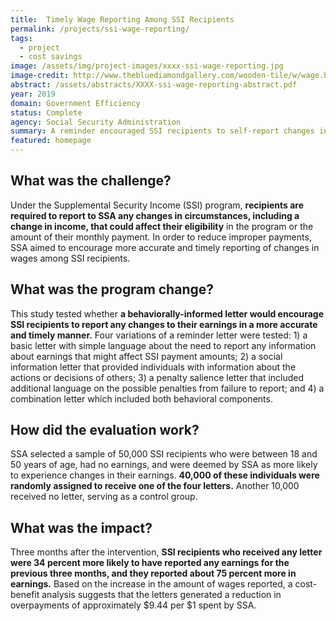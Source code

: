 ```yaml
---
title:  Timely Wage Reporting Among SSI Recipients
permalink: /projects/ssi-wage-reporting/
tags: 
  - project
  - cost savings
image: /assets/img/project-images/xxxx-ssi-wage-reporting.jpg
image-credit: http://www.thebluediamondgallery.com/wooden-tile/w/wage.html
abstract: /assets/abstracts/XXXX-ssi-wage-reporting-abstract.pdf
year: 2019
domain: Government Efficiency
status: Complete
agency: Social Security Administration
summary: A reminder encouraged SSI recipients to self-report changes in wages earlier, potentially reducing overpayment.
featured: homepage
---
```

## What was the challenge?

Under the Supplemental Security Income (SSI) program, **recipients are required to report to SSA any changes in circumstances, including a change in income, that could affect their eligibility** in the program or the amount of their monthly payment. In order to reduce improper payments, SSA aimed to encourage more accurate and timely reporting of changes in wages among SSI recipients.

## What was the program change?

This study tested whether **a behaviorally-informed letter would encourage SSI recipients to report any changes to their earnings in a more accurate and timely manner.** Four variations of a reminder letter were tested: 1) a basic letter with simple language about the need to report any information about earnings that might affect SSI payment amounts; 2) a social information letter that provided individuals with information about the actions or decisions of others; 3) a penalty salience letter that included additional language on the possible penalties from failure to report; and 4) a combination letter which included both behavioral components.

## How did the evaluation work?

SSA selected a sample of 50,000 SSI recipients who were between 18 and 50 years of age, had no earnings, and were deemed by SSA as more likely to experience changes in their earnings. **40,000 of these individuals were randomly assigned to receive one of the four letters.** Another 10,000 received no letter, serving as a control group.

## What was the impact?

Three months after the intervention, **SSI recipients who received any letter were 34 percent  more likely to have reported any earnings for the previous three months, and they reported about 75 percent more in earnings.** Based on the increase in the amount of wages reported, a cost-benefit analysis suggests that the letters generated a reduction in overpayments of approximately $9.44 per $1 spent by SSA.
